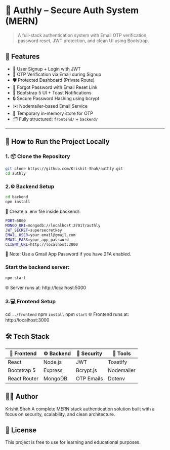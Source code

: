 # 🔐 Authly – Secure Auth System (MERN)

> A full-stack authentication system with Email OTP verification, password reset, JWT protection, and clean UI using Bootstrap.

## 🚀 Features

- 🔐 User Signup + Login with JWT
- 📧 OTP Verification via Email during Signup
- 🛡️ Protected Dashboard (Private Route)
- 🔁 Forgot Password with Email Reset Link
- 🎨 Bootstrap 5 UI + Toast Notifications
- 🔒 Secure Password Hashing using bcrypt
- ✉️ Nodemailer-based Email Service
- 🧠 Temporary in-memory store for OTP
- 🗂️ Fully structured: `frontend/` + `backend/`


---
## 🧪 How to Run the Project Locally

### 1. 📦 Clone the Repository 

```bash
git clone https://github.com/Krishit-Shah/authly.git
cd authly
```
### 2.⚙️ Backend Setup
```bash
cd backend
npm install
```
📁 Create a .env file inside backend/:
```bash
PORT=5000
MONGO_URI=mongodb://localhost:27017/authly
JWT_SECRET=supersecretkey
EMAIL_USER=your_email@gmail.com
EMAIL_PASS=your_app_password
CLIENT_URL=http://localhost:3000
```

🔐 Note: Use a Gmail App Password if you have 2FA enabled.


### Start the backend server:
```bash 
npm start
 ```
🌐 Server runs at: http://localhost:5000

### 3.💻 Frontend Setup
cd `../frontend`
npm `install`
npm `start`
🌐 Frontend runs at: http://localhost:3000
## 🛠️ Tech Stack

| 🔧 Frontend   | ⚙️ Backend | 🔐 Security | 🧰 Tools |
|--------------|------------|-------------|-------------|
| React        | Node.js    | JWT         | Toastify    |
| Bootstrap 5  | Express    | Bcrypt.js   | Nodemailer  |
| React Router | MongoDB    | OTP Emails  | Dotenv      |

## 👨‍💻 Author
Krishit Shah
A complete MERN stack authentication solution built with a focus on security, scalability, and clean architecture.


## 📄 License
This project is free to use for learning and educational purposes. 